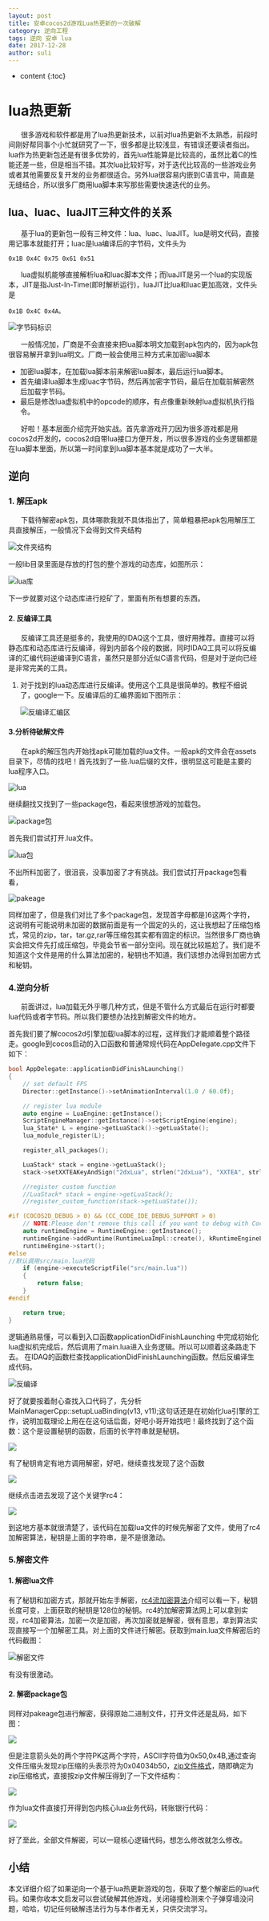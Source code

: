 ```yaml
---
layout: post
title: 安卓cocos2d游戏Lua热更新的一次破解
category: 逆向工程
tags: 逆向 安卓 lua
date: 2017-12-28
author: suli
---
```


* content
{:toc}

# lua热更新

&ensp;&ensp;&ensp;
很多游戏和软件都是用了lua热更新技术，以前对lua热更新不太熟悉，前段时间刚好帮同事个小忙就研究了一下，很多都是比较浅显，有错误还要读者指出。lua作为热更新包还是有很多优势的，首先lua性能算是比较高的，虽然比着C的性能还差一些，但是相当不错。其次lua比较好写，对于迭代比较高的一些游戏业务或者其他需要反复开发的业务都很适合。另外lua很容易内嵌到C语言中，简直是无缝结合，所以很多厂商用lua脚本来写那些需要快速迭代的业务。

## lua、luac、luaJIT三种文件的关系

&ensp;&ensp;&ensp;
基于lua的更新包一般有三种文件：lua、luac、luaJIT。lua是明文代码，直接用记事本就能打开；luac是lua编译后的字节码，文件头为

    0x1B 0x4C 0x75 0x61 0x51

&ensp;&ensp;&ensp;
lua虚拟机能够直接解析lua和luac脚本文件；而luaJIT是另一个lua的实现版本，JIT是指Just-In-Time(即时解析运行)，luaJIT比lua和luac更加高效，文件头是
    
    0x1B 0x4C 0x4A。 








![字节码标识](http://p06g9mpb2.bkt.clouddn.com/17-12-25/33570813.jpg)

&ensp;&ensp;&ensp;
一般情况加，厂商是不会直接来把lua脚本明文加载到apk包内的，因为apk包很容易解开拿到lua明文。厂商一般会使用三种方式来加密lua脚本

- 加密lua脚本，在加载lua脚本前来解密lua脚本，最后运行lua脚本。
- 首先编译lua脚本生成luac字节码，然后再加密字节码，最后在加载前解密然后加载字节码。
- 最后是修改lua虚拟机中的opcode的顺序，有点像重新映射lua虚拟机执行指令。

&ensp;&ensp;&ensp;
好啦！基本层面介绍完开始实战。首先拿游戏开刀因为很多游戏都是用cocos2d开发的，cocos2d自带lua接口方便开发，所以很多游戏的业务逻辑都是在lua脚本里面，所以第一时间拿到lua脚本基本就是成功了一大半。


## 逆向

### 1. 解压apk

&ensp;&ensp;&ensp;
下载待解密apk包，具体哪款我就不具体指出了，简单粗暴把apk包用解压工具直接解压，一般情况下会得到文件夹结构

![文件夹结构](http://p06g9mpb2.bkt.clouddn.com/17-12-25/88261672.jpg)

一般lib目录里面是存放的打包的整个游戏的动态库，如图所示：

![lua库](http://p06g9mpb2.bkt.clouddn.com/17-12-25/930549.jpg)

下一步就要对这个动态库进行挖矿了，里面有所有想要的东西。

#### 2. 反编译工具

&ensp;&ensp;&ensp;
反编译工具还是挺多的，我使用的IDAQ这个工具，很好用推荐。直接可以将静态库和动态库进行反编译，得到内部各个段的数据，同时IDAQ工具可以将反编译的汇编代码逆编译到C语言，虽然只是部分近似C语言代码，但是对于逆向已经是非常完美的工具。

1. 对于找到的lua动态库进行反编译。使用这个工具是很简单的。教程不细说了，google一下。反编译后的汇编界面如下图所示：

    ![反编译汇编区](http://p06g9mpb2.bkt.clouddn.com/17-12-28/36697265.jpg)
    
#### 3.分析待破解文件

&ensp;&ensp;&ensp;
在apk的解压包内开始找apk可能加载的lua文件。一般apk的文件会在assets目录下，尽情的找吧！首先找到了一些.lua后缀的文件，很明显这可能是主要的lua程序入口。

![lua](http://p06g9mpb2.bkt.clouddn.com/17-12-28/82179727.jpg)

继续翻找又找到了一些package包，看起来很想游戏的加载包。

![package包](http://p06g9mpb2.bkt.clouddn.com/17-12-28/53888900.jpg)

首先我们尝试打开.lua文件。

![lua包](http://p06g9mpb2.bkt.clouddn.com/17-12-28/7464935.jpg)

不出所料加密了，很沮丧，没事加密了才有挑战。我们尝试打开package包看看，

![pakeage](http://p06g9mpb2.bkt.clouddn.com/17-12-28/52234336.jpg)

同样加密了，但是我们对比了多个package包，发现首字母都是]6这两个字符，这说明有可能说明未加密的数据前面是有一个固定的头的，这让我想起了压缩包格式，常见的zip，tar，tar.gz,rar等压缩包其实都有固定的标识。当然很多厂商也确实会把文件先打成压缩包，毕竟会节省一部分空间。现在就比较尴尬了。我们是不知道这个文件是用的什么算法加密的，秘钥也不知道。我们该想办法得到加密方式和秘钥。

### 4.逆向分析

&ensp;&ensp;&ensp;
前面讲过，lua加载无外乎哪几种方式，但是不管什么方式最后在运行时都要lua代码或者字节码。所以我们要想办法找到解密文件的地方。

首先我们要了解cocos2d引擎加载lua脚本的过程，这样我们才能顺着整个路径走。google到cocos启动的入口函数和普通常规代码在AppDelegate.cpp文件下如下：

```c++
bool AppDelegate::applicationDidFinishLaunching()
{
    // set default FPS
    Director::getInstance()->setAnimationInterval(1.0 / 60.0f);

    // register lua module
    auto engine = LuaEngine::getInstance();
    ScriptEngineManager::getInstance()->setScriptEngine(engine);
    lua_State* L = engine->getLuaStack()->getLuaState();
    lua_module_register(L);

    register_all_packages();

    LuaStack* stack = engine->getLuaStack();
    stack->setXXTEAKeyAndSign("2dxLua", strlen("2dxLua"), "XXTEA", strlen("XXTEA"));

    //register custom function
    //LuaStack* stack = engine->getLuaStack();
    //register_custom_function(stack->getLuaState());

#if (COCOS2D_DEBUG > 0) && (CC_CODE_IDE_DEBUG_SUPPORT > 0)
    // NOTE:Please don't remove this call if you want to debug with Cocos Code IDE
    auto runtimeEngine = RuntimeEngine::getInstance();
    runtimeEngine->addRuntime(RuntimeLuaImpl::create(), kRuntimeEngineLua);
    runtimeEngine->start();
#else
//默认调用src/main.lua代码
    if (engine->executeScriptFile("src/main.lua"))
    {
        return false;
    }
#endif

    return true;
}
```
逻辑通熟易懂，可以看到入口函数applicationDidFinishLaunching                                                                                    中完成初始化lua虚拟机完成后，然后调用了main.lua进入业务逻辑。所以可以顺着这条路走下去。
在IDAQ的函数栏查找applicationDidFinishLaunching函数。然后反编译生成代码。

![反编译](http://p06g9mpb2.bkt.clouddn.com/17-12-28/43925775.jpg)

好了就要按着耐心查找入口代码了，先分析MainManagerCpp::setupLuaBinding(v13, v11);这句话还是在初始化lua引擎的工作，说明加载理论上用在在这句话后面，好吧小哥开始找吧！最终找到了这个函数：这个是设置秘钥的函数，后面的长字符串就是秘钥。

![](http://p06g9mpb2.bkt.clouddn.com/17-12-28/62373203.jpg)

有了秘钥肯定有地方调用解密，好吧，继续查找发现了这个函数
    
![](http://p06g9mpb2.bkt.clouddn.com/17-12-28/94098794.jpg)

继续点击进去发现了这个关键字rc4：

![](http://p06g9mpb2.bkt.clouddn.com/17-12-28/7303221.jpg)

到这地方基本就很清楚了，该代码在加载lua文件的时候先解密了文件，使用了rc4加解密算法，秘钥是上面的字符串，是不是很激动。

### 5.解密文件

#### 1. 解密lua文件

有了秘钥和加密方式，那就开始左手解密，[rc4流加密算法](http://blog.csdn.net/lc_910927/article/details/37599161)介绍可以看一下，秘钥长度可变，上面获取的秘钥是128位的秘钥。rc4的加解密算法网上可以拿到实现，rc4加密算法，加密一次是加密，再次加密就是解密，很有意思，拿到算法实现直接写一个加解密工具。对上面的文件进行解密。获取到main.lua文件解密后的代码截图：

![解密文件](http://p06g9mpb2.bkt.clouddn.com/17-12-28/27483972.jpg)

有没有很激动。

#### 2. 解密package包

同样对pakeage包进行解密，获得原始二进制文件，打开文件还是乱码，如下图：

![](http://p06g9mpb2.bkt.clouddn.com/17-12-28/69013519.jpg)

但是注意箭头处的两个字符PK这两个字符，ASCII字符值为0x50,0x4B,通过查询文件压缩头发现zip压缩的头表示符为0x04034b50，[zip文件格式](http://blog.sina.com.cn/s/blog_4c3591bd0100zzm6.html)，随即确定为zip压缩格式，直接按zip文件解压得到了一下文件结构：

![](http://p06g9mpb2.bkt.clouddn.com/17-12-28/93657967.jpg)

作为lua文件直接打开得到包内核心lua业务代码，转账银行代码：

![](http://p06g9mpb2.bkt.clouddn.com/17-12-28/2798431.jpg)

好了至此，全部文件解密，可以一窥核心逻辑代码，想怎么修改就怎么修改。

## 小结

本文详细介绍了如果逆向一个基于lua热更新游戏的包，获取了整个解密后的lua代码。如果你收本文启发可以尝试破解其他游戏，关闭碰撞检测来个子弹穿墙没问题，哈哈，切记任何破解违法行为与本作者无关，只供交流学习。


